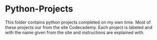 # Python-Projects

This folder contains python projects completed on my own time. Most of these projects our from the site Codecademy. 
Each project is labeled and with the name given from the site and instructions are explained with. 
